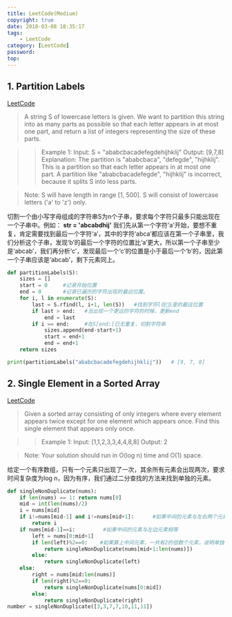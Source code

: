 ```yaml
---
title: LeetCode(Medium)
copyright: true
date: 2018-03-08 18:35:17
tags:
    - LeetCode
category: [LeetCode]
password:
top:
---
```


## 1. Partition Labels

[LeetCode](https://leetcode.com/problems/partition-labels/description/)

>A string S of lowercase letters is given. We want to partition this string into as many parts as possible so that each letter appears in at most one part, and return a list of integers representing the size of these parts.

>>Example 1:
Input: S = "ababcbacadefegdehijhklij"
Output: [9,7,8]
Explanation:
The partition is "ababcbaca", "defegde", "hijhklij".
This is a partition so that each letter appears in at most one part.
A partition like "ababcbacadefegde", "hijhklij" is incorrect, because it splits S into less parts.

>Note:
S will have length in range [1, 500].
S will consist of lowercase letters ('a' to 'z') only.

切割一个由小写字母组成的字符串S为n个子串，要求每个字符只最多只能出现在一个子串中。例如：
**str = 'abcabdhij'**
我们先从第一个字符'a'开始，要想不重复，肯定需要找到最后一个字符‘a’，其中的字符‘abca’都应该在第一个子串里，我们分析这个子串，发现‘b’的最后一个字符的位置比‘a’更大，所以第一个子串至少是‘abcab’，我们再分析‘c’，发现最后一个‘c’的位置是小于最后一个‘b’的，因此第一个子串应该是‘abcab’，剩下元素同上。

```python
def partitionLabels(S):
    sizes = []
    start = 0     #记录开始位置
    end = 0       #记录已遍历的字符出现的最远位置。
    for i, l in enumerate(S):
        last = S.rfind(l, i+1, len(S))   #找到字符l在S里的最远位置
        if last > end:   #当出现一个更远的字符的时候，更新end
            end = last
        if i == end:     #在S[end:]已无重复，切割字符串
            sizes.append(end-start+1)
            start = end+1
            end = end+1
    return sizes

print(partitionLabels("ababcbacadefegdehijhklij"))   # [9, 7, 8]
```

## 2. Single Element in a Sorted Array

[LeetCode](https://leetcode.com/problems/single-element-in-a-sorted-array/description/)

>Given a sorted array consisting of only integers where every element appears twice except for one element which appears once. Find this single element that appears only once.

>>Example 1:
Input: [1,1,2,3,3,4,4,8,8]
Output: 2

>Note: Your solution should run in O(log n) time and O(1) space.

给定一个有序数组，只有一个元素只出现了一次，其余所有元素会出现两次，要求时间复杂度为log n，因为有序，我们通过二分查找的方法来找到单独的元素。

```python
def singleNonDuplicate(nums):
    if len(nums) == 1: return nums[0]
    mid = int(len(nums)/2)
    i = nums[mid]
    if i!=nums[mid-1] and i!=nums[mid+1]:      #如果中间的元素与左右两个元素都不相等，那么就是要找的那个元素
        return i
    if nums[mid-1]==i:         #如果中间的元素与左边元素相等
        left = nums[0:mid+1]
        if len(left)%2==0:    #如果算上中间元素，一共有2的倍数个元素，说明单独的元素肯定不在左边，递归的在右边剩余的元素里查找。
            return singleNonDuplicate(nums[mid+1:len(nums)])
        else:
            return singleNonDuplicate(left)
    else:
        right = nums[mid:len(nums)]
        if len(right)%2==0:
            return singleNonDuplicate(nums[0:mid])
        else:
            return singleNonDuplicate(right)
number = singleNonDuplicate([3,3,7,7,10,11,11])
```